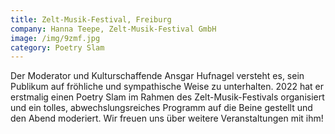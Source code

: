 ```yaml
---
title: Zelt-Musik-Festival, Freiburg
company: Hanna Teepe, Zelt-Musik-Festival GmbH
image: /img/9zmf.jpg
category: Poetry Slam
---
```

Der Moderator und Kulturschaffende Ansgar Hufnagel versteht es, sein Publikum auf fröhliche und sympathische Weise zu unterhalten. 2022 hat er erstmalig einen Poetry Slam im Rahmen des Zelt-Musik-Festivals organisiert und ein tolles, abwechslungsreiches Programm auf die Beine gestellt und den Abend moderiert. Wir freuen uns über weitere Veranstaltungen mit ihm!